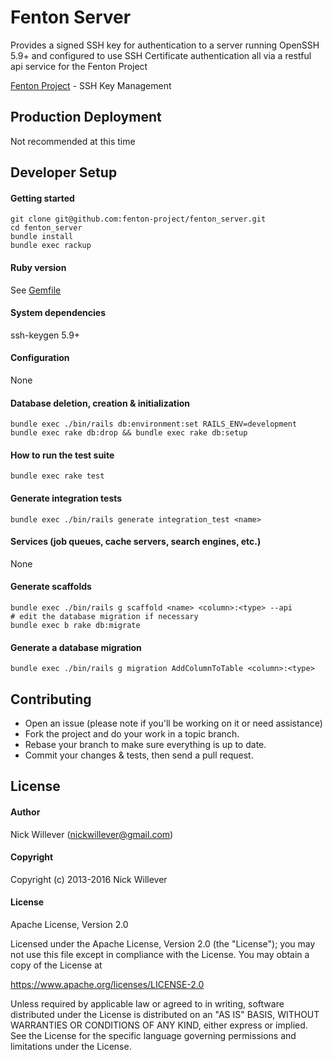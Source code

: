 # Fenton Server

Provides a signed SSH key for authentication to a server running OpenSSH 5.9+ and configured to use SSH Certificate authentication all via a restful api service for the Fenton Project

[Fenton Project](https://fenton-project.github.io/) - SSH Key Management

## Production Deployment

Not recommended at this time

## Developer Setup

#### Getting started

    git clone git@github.com:fenton-project/fenton_server.git
    cd fenton_server
    bundle install
    bundle exec rackup

#### Ruby version

  See [Gemfile](Gemfile)

#### System dependencies

  ssh-keygen 5.9+

#### Configuration

  None

#### Database deletion, creation & initialization

    bundle exec ./bin/rails db:environment:set RAILS_ENV=development
    bundle exec rake db:drop && bundle exec rake db:setup

#### How to run the test suite

    bundle exec rake test

#### Generate integration tests

    bundle exec ./bin/rails generate integration_test <name>

#### Services (job queues, cache servers, search engines, etc.)

  None

#### Generate scaffolds

    bundle exec ./bin/rails g scaffold <name> <column>:<type> --api
    # edit the database migration if necessary
    bundle exec b rake db:migrate

#### Generate a database migration

    bundle exec ./bin/rails g migration AddColumnToTable <column>:<type>

## Contributing

- Open an issue (please note if you'll be working on it or need assistance)
- Fork the project and do your work in a topic branch.
- Rebase your branch to make sure everything is up to date.
- Commit your changes & tests, then send a pull request.

## License

#### Author

  Nick Willever (<nickwillever@gmail.com>)

#### Copyright

  Copyright (c) 2013-2016 Nick Willever

#### License

Apache License, Version 2.0

Licensed under the Apache License, Version 2.0 (the "License");
you may not use this file except in compliance with the License.
You may obtain a copy of the License at

  https://www.apache.org/licenses/LICENSE-2.0

Unless required by applicable law or agreed to in writing, software
distributed under the License is distributed on an "AS IS" BASIS,
WITHOUT WARRANTIES OR CONDITIONS OF ANY KIND, either express or implied.
See the License for the specific language governing permissions and
limitations under the License.

